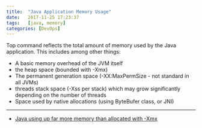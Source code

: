 ```yaml
---
title:  "Java Application Memory Usage"
date:   2017-11-25 17:23:37
tags:   [java, memory]
categories: [DevOps]
---
```


Top command reflects the total amount of memory used by the Java application. This includes among other things:

- A basic memory overhead of the JVM itself
- the heap space (bounded with -Xmx)
- The permanent generation space (-XX:MaxPermSize - not standard in all JVMs)
- threads stack space (-Xss per stack) which may grow significantly depending on the number of threads
- Space used by native allocations (using ByteBufer class, or JNI)

---

- [Java using up far more memory than allocated with -Xmx](https://stackoverflow.com/questions/15282178/java-using-up-far-more-memory-than-allocated-with-xmx)
